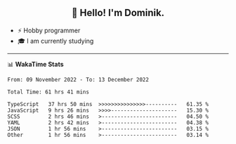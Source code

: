 <h2 align="center">👋 Hello! I'm Dominik.</h2>

- ⚡ Hobby programmer
- 🎓 I am currently studying

---
📊 **WakaTime Stats**
<!--START_SECTION:waka-->

```text
From: 09 November 2022 - To: 13 December 2022

Total Time: 61 hrs 41 mins

TypeScript   37 hrs 50 mins  >>>>>>>>>>>>>>>----------   61.35 %
JavaScript   9 hrs 26 mins   >>>>---------------------   15.30 %
SCSS         2 hrs 46 mins   >------------------------   04.50 %
YAML         2 hrs 42 mins   >------------------------   04.38 %
JSON         1 hr 56 mins    >------------------------   03.15 %
Other        1 hr 56 mins    >------------------------   03.14 %
```

<!--END_SECTION:waka-->
